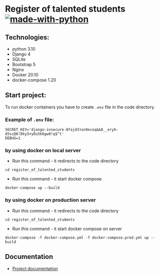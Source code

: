 # Register of talented students [![made-with-python](https://img.shields.io/badge/Made%20with-Python-1f425f.svg)](https://www.python.org/)

## Technologies:
- python 3.10
- Django 4
- SQLite
- Bootstrap 5
- Nginx
- Docker 20.10
- docker-compose 1.20

## Start project:

To run docker containers you have to create `.env` file in the code directory.

### Example of `.env` file:

```dotenv
SECRET_KEY='django-insecure-8fajd3)on9ecoq&&8__eryh-d5sz@6!8ky3+y0u5k6gw8!q$^t'
DEBUG=1
```

### by using docker on local server
- Run this command - it redirects to the code directory
```
cd register_of_talented_students
```
- Run this command - it start docker compose
```
docker-compose up --build
```

### by using docker on production server
- Run this command - it redirects to the code directory
```
cd register_of_talented_students
```
- Run this command - it start docker compose on server
```
docker-compose -f docker-compose.yml -f docker-compose.prod.yml up --build
```

## Documentation

- [Project documentation](./docs/README.md)